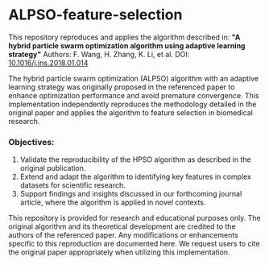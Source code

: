 # ALPSO-feature-selection
This repository reproduces and applies the algorithm described in:   **"A hybrid particle swarm optimization algorithm using adaptive learning strategy"**   Authors: F. Wang, H. Zhang, K. Li, et al.   DOI: [10.1016/j.ins.2018.01.014](https://doi.org/10.1016/j.ins.2018.01.014)

The hybrid particle swarm optimization (ALPSO) algorithm with an adaptive learning strategy was originally proposed in the referenced paper to enhance optimization performance and avoid premature convergence. This implementation independently reproduces the methodology detailed in the original paper and applies the algorithm to feature selection in biomedical research.

### Objectives:
1. Validate the reproducibility of the HPSO algorithm as described in the original publication.
2. Extend and adapt the algorithm to identifying key features in complex datasets for scientific research.
3. Support findings and insights discussed in our forthcoming journal article, where the algorithm is applied in novel contexts.

This repository is provided for research and educational purposes only. The original algorithm and its theoretical development are credited to the authors of the referenced paper. Any modifications or enhancements specific to this reproduction are documented here.
We request users to cite the original paper appropriately when utilizing this implementation.

